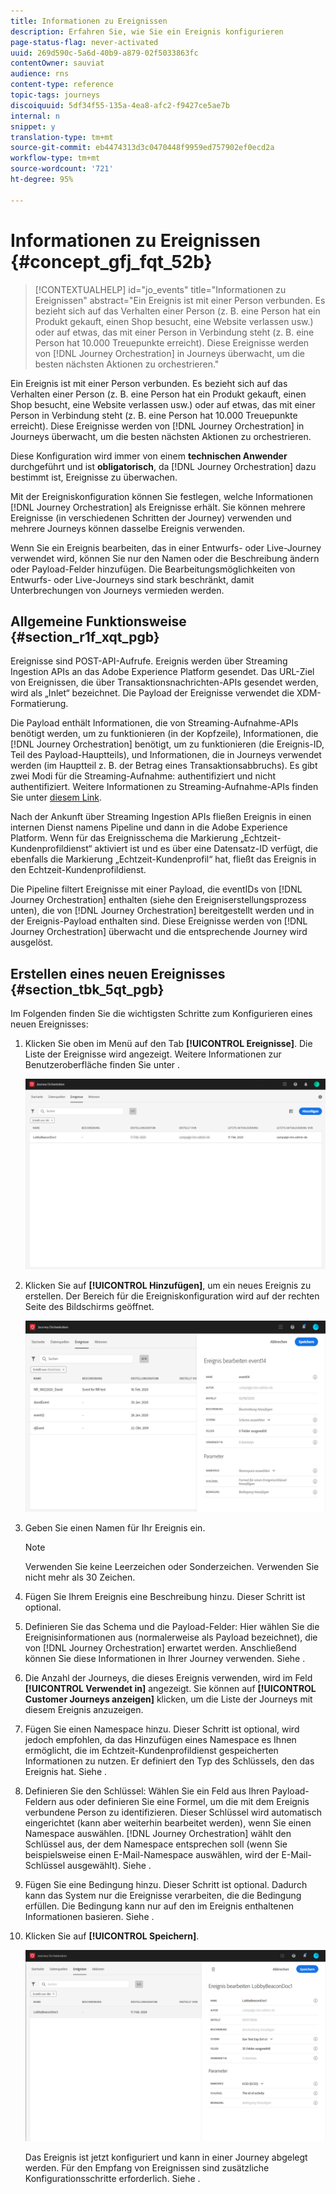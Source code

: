 ```yaml
---
title: Informationen zu Ereignissen
description: Erfahren Sie, wie Sie ein Ereignis konfigurieren
page-status-flag: never-activated
uuid: 269d590c-5a6d-40b9-a879-02f5033863fc
contentOwner: sauviat
audience: rns
content-type: reference
topic-tags: journeys
discoiquuid: 5df34f55-135a-4ea8-afc2-f9427ce5ae7b
internal: n
snippet: y
translation-type: tm+mt
source-git-commit: eb4474313d3c0470448f9959ed757902ef0ecd2a
workflow-type: tm+mt
source-wordcount: '721'
ht-degree: 95%

---
```



# Informationen zu Ereignissen {#concept_gfj_fqt_52b}

>[!CONTEXTUALHELP]
>id="jo_events"
>title="Informationen zu Ereignissen"
>abstract="Ein Ereignis ist mit einer Person verbunden. Es bezieht sich auf das Verhalten einer Person (z. B. eine Person hat ein Produkt gekauft, einen Shop besucht, eine Website verlassen usw.) oder auf etwas, das mit einer Person in Verbindung steht (z. B. eine Person hat 10.000 Treuepunkte erreicht). Diese Ereignisse werden von [!DNL Journey Orchestration] in Journeys überwacht, um die besten nächsten Aktionen zu orchestrieren."

Ein Ereignis ist mit einer Person verbunden. Es bezieht sich auf das Verhalten einer Person (z. B. eine Person hat ein Produkt gekauft, einen Shop besucht, eine Website verlassen usw.) oder auf etwas, das mit einer Person in Verbindung steht (z. B. eine Person hat 10.000 Treuepunkte erreicht). Diese Ereignisse werden von [!DNL Journey Orchestration] in Journeys überwacht, um die besten nächsten Aktionen zu orchestrieren.

Diese Konfiguration wird immer von einem **technischen Anwender** durchgeführt und ist **obligatorisch**, da [!DNL Journey Orchestration] dazu bestimmt ist, Ereignisse zu überwachen.

Mit der Ereigniskonfiguration können Sie festlegen, welche Informationen [!DNL Journey Orchestration] als Ereignisse erhält. Sie können mehrere Ereignisse (in verschiedenen Schritten der Journey) verwenden und mehrere Journeys können dasselbe Ereignis verwenden.

Wenn Sie ein Ereignis bearbeiten, das in einer Entwurfs- oder Live-Journey verwendet wird, können Sie nur den Namen oder die Beschreibung ändern oder Payload-Felder hinzufügen. Die Bearbeitungsmöglichkeiten von Entwurfs- oder Live-Journeys sind stark beschränkt, damit Unterbrechungen von Journeys vermieden werden.

## Allgemeine Funktionsweise {#section_r1f_xqt_pgb}

Ereignisse sind POST-API-Aufrufe. Ereignis werden über Streaming Ingestion APIs an das Adobe Experience Platform gesendet. Das URL-Ziel von Ereignissen, die über Transaktionsnachrichten-APIs gesendet werden, wird als „Inlet“ bezeichnet. Die Payload der Ereignisse verwendet die XDM-Formatierung.

Die Payload enthält Informationen, die von Streaming-Aufnahme-APIs benötigt werden, um zu funktionieren (in der Kopfzeile), Informationen, die [!DNL Journey Orchestration] benötigt, um zu funktionieren (die Ereignis-ID, Teil des Payload-Hauptteils), und Informationen, die in Journeys verwendet werden (im Hauptteil z. B. der Betrag eines Transaktionsabbruchs). Es gibt zwei Modi für die Streaming-Aufnahme: authentifiziert und nicht authentifiziert. Weitere Informationen zu Streaming-Aufnahme-APIs finden Sie unter [diesem Link](https://docs.adobe.com/content/help/de-DE/experience-platform/xdm/api/getting-started.html).

Nach der Ankunft über Streaming Ingestion APIs fließen Ereignis in einen internen Dienst namens Pipeline und dann in die Adobe Experience Platform. Wenn für das Ereignisschema die Markierung „Echtzeit-Kundenprofildienst“ aktiviert ist und es über eine Datensatz-ID verfügt, die ebenfalls die Markierung „Echtzeit-Kundenprofil“ hat, fließt das Ereignis in den Echtzeit-Kundenprofildienst.

Die Pipeline filtert Ereignisse mit einer Payload, die eventIDs von [!DNL Journey Orchestration] enthalten (siehe den Ereigniserstellungsprozess unten), die von [!DNL Journey Orchestration] bereitgestellt werden und in der Ereignis-Payload enthalten sind. Diese Ereignisse werden von [!DNL Journey Orchestration] überwacht und die entsprechende Journey wird ausgelöst.

## Erstellen eines neuen Ereignisses {#section_tbk_5qt_pgb}

Im Folgenden finden Sie die wichtigsten Schritte zum Konfigurieren eines neuen Ereignisses:

1. Klicken Sie oben im Menü auf den Tab **[!UICONTROL Ereignisse]**. Die Liste der Ereignisse wird angezeigt. Weitere Informationen zur Benutzeroberfläche finden Sie unter [](../about/user-interface.md).

   ![](../assets/journey5.png)

1. Klicken Sie auf **[!UICONTROL Hinzufügen]**, um ein neues Ereignis zu erstellen. Der Bereich für die Ereigniskonfiguration wird auf der rechten Seite des Bildschirms geöffnet.

   ![](../assets/journey6.png)

1. Geben Sie einen Namen für Ihr Ereignis ein.

   >[!NOTE]
   >
   >Verwenden Sie keine Leerzeichen oder Sonderzeichen. Verwenden Sie nicht mehr als 30 Zeichen.

1. Fügen Sie Ihrem Ereignis eine Beschreibung hinzu. Dieser Schritt ist optional.
1. Definieren Sie das Schema und die Payload-Felder: Hier wählen Sie die Ereignisinformationen aus (normalerweise als Payload bezeichnet), die von [!DNL Journey Orchestration] erwartet werden. Anschließend können Sie diese Informationen in Ihrer Journey verwenden. Siehe [](../event/defining-the-payload-fields.md).
1. Die Anzahl der Journeys, die dieses Ereignis verwenden, wird im Feld **[!UICONTROL Verwendet in]** angezeigt. Sie können auf **[!UICONTROL Customer Journeys anzeigen]** klicken, um die Liste der Journeys mit diesem Ereignis anzuzeigen.
1. Fügen Sie einen Namespace hinzu. Dieser Schritt ist optional, wird jedoch empfohlen, da das Hinzufügen eines Namespace es Ihnen ermöglicht, die im Echtzeit-Kundenprofildienst gespeicherten Informationen zu nutzen. Er definiert den Typ des Schlüssels, den das Ereignis hat. Siehe [](../event/selecting-the-namespace.md).
1. Definieren Sie den Schlüssel: Wählen Sie ein Feld aus Ihren Payload-Feldern aus oder definieren Sie eine Formel, um die mit dem Ereignis verbundene Person zu identifizieren. Dieser Schlüssel wird automatisch eingerichtet (kann aber weiterhin bearbeitet werden), wenn Sie einen Namespace auswählen. [!DNL Journey Orchestration] wählt den Schlüssel aus, der dem Namespace entsprechen soll (wenn Sie beispielsweise einen E-Mail-Namespace auswählen, wird der E-Mail-Schlüssel ausgewählt). Siehe [](../event/defining-the-event-key.md).
1. Fügen Sie eine Bedingung hinzu. Dieser Schritt ist optional. Dadurch kann das System nur die Ereignisse verarbeiten, die die Bedingung erfüllen. Die Bedingung kann nur auf den im Ereignis enthaltenen Informationen basieren. Siehe [](../event/adding-a-condition.md).
1. Klicken Sie auf **[!UICONTROL Speichern]**.

   ![](../assets/journey7.png)

   Das Ereignis ist jetzt konfiguriert und kann in einer Journey abgelegt werden. Für den Empfang von Ereignissen sind zusätzliche Konfigurationsschritte erforderlich. Siehe [](../event/additional-steps-to-send-events-to-journey-orchestration.md).
